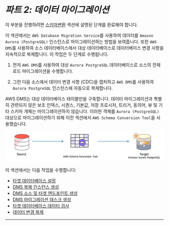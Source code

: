 # ***파트 2: 데이터 마이그레이션***

이 부분을 진행하려면 [스키마변환](./Convert-Schema.md) 섹션에 설명된 단계를 완료해야 합니다.

이 섹션에서는 ```AWS Database Migration Service```를 사용하여 데이터를 ```Amazon Aurora (PostgreSQL)``` 인스턴스로 마이그레이션하는 방법을 보여줍니다. 또한 ```AWS DMS```를 사용하여 소스 데이터베이스에서 대상 데이터베이스로 데이터베이스 변경 사항을 지속적으로 복제합니다. 이 작업은 두 단계로 수행됩니다.

1. 먼저 ```AWS DMS```를 사용하여 대상 ```Aurora PostgreSQL``` 데이터베이스로 소스의 전체 로드 마이그레이션을 수행합니다.

2. 그런 다음 소스에서 데이터 변경 사항 (CDC)을 캡처하고 ```AWS DMS```를 사용하여 ```Aurora PostgreSQL``` 인스턴스에 자동으로 복제합니다.

AWS DMS는 대상 데이터베이스 테이블만을 구축합니다. 데이터 마이그레이션과 특별히 관련되지 않은 보조 인덱스, 시퀀스, 기본값, 저장 프로시저, 트리거, 동의어, 뷰 및 기타 스키마 개체는 마이그레이션하지 않습니다. 이러한 객체를 ```Aurora (PostgreSQL)``` 대상으로 마이그레이션하기 위해 이전 섹션에서 ```AWS Schema Conversion Tool```을 사용했습니다.

![Aurora PostgreSQL 데이터베이스로 마이그레이션](../../images/migrate-oracle-to-postgresql.png)

이 섹션에서는 다음 작업을 수행합니다:

- [타겟 데이터베이스 설정](./Configure-Target-Database.md)
- [DMS 복제 인스턴스 생성](./Create-DMS-Replication-Instance.md)
- [DMS 소스 및 타겟 엔드포인트 생성](./Create-DMS-Source-and-Target-Endpoints.md)
- [DMS 마이그레이션 태스크 생성](./Create-DMS-Migration-Tasks.md)
- [타겟 데이터베이스 데이터 검사](./Inspect-Target-Database-Content.md)
- [데이터 변경 복제](./Replicate-Data-Changes.md)

___
